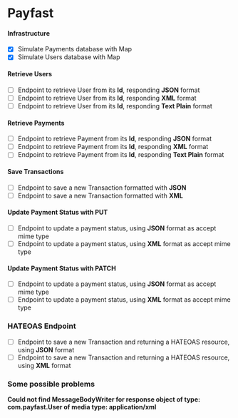 # Payfast

#### Infrastructure
- [x] Simulate Payments database with Map
- [x] Simulate Users database with Map

#### Retrieve Users
- [ ] Endpoint to retrieve User from its **Id**, responding **JSON** format
- [ ] Endpoint to retrieve User from its **Id**, responding **XML** format
- [ ] Endpoint to retrieve User from its **Id**, responding **Text Plain** format

#### Retrieve Payments
- [ ] Endpoint to retrieve Payment from its **Id**, responding **JSON** format
- [ ] Endpoint to retrieve Payment from its **Id**, responding **XML** format
- [ ] Endpoint to retrieve Payment from its **Id**, responding **Text Plain** format

#### Save Transactions
- [ ] Endpoint to save a new Transaction formatted with **JSON**
- [ ] Endpoint to save a new Transaction formatted with **XML**

#### Update Payment Status with PUT
- [ ] Endpoint to update a payment status, using **JSON** format as accept mime type
- [ ] Endpoint to update a payment status, using **XML** format as accept mime type

#### Update Payment Status with PATCH
- [ ] Endpoint to update a payment status, using **JSON** format as accept mime type 
- [ ] Endpoint to update a payment status, using **XML** format as accept mime type

### HATEOAS Endpoint
- [ ] Endpoint to save a new Transaction and returning a HATEOAS resource, using **JSON** format
- [ ] Endpoint to save a new Transaction and returning a HATEOAS resource, using **XML** format

### Some possible problems

**Could not find MessageBodyWriter for response object of type: com.payfast.User of media type: application/xml**
